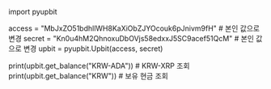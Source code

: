 import pyupbit

access = "MbJxZO51bdhllWH8KaXiObZJYOcouk6pJnivm9fH"          # 본인 값으로 변경
secret = "Kn0u4hM2QhnoxuDbOVjs58edxxJ5SC9acef51QcM"          # 본인 값으로 변경
upbit = pyupbit.Upbit(access, secret)

print(upbit.get_balance("KRW-ADA"))     # KRW-XRP 조회
print(upbit.get_balance("KRW"))         # 보유 현금 조회
